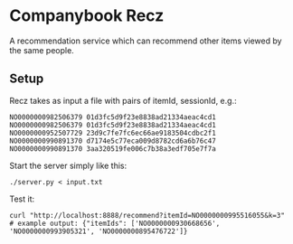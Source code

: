 Companybook Recz
================
A recommendation service which can recommend other items viewed by
the same people.

Setup
-----
Recz takes as input a file with pairs of itemId, sessionId, e.g.:

    NO0000000982506379 01d3fc5d9f23e8838ad21334aeac4cd1
    NO0000000982506379 01d3fc5d9f23e8838ad21334aeac4cd1
    NO0000000952507729 23d9c7fe7fc6ec66ae9183504cdbc2f1
    NO0000000990891370 d7174e5c77eca009d8782cd6a6b76c47
    NO0000000990891370 3aa320519fe006c7b38a3edf705e7f7a

Start the server simply like this:

    ./server.py < input.txt

Test it:

    curl "http://localhost:8888/recommend?itemId=NO0000000995516055&k=3"
    # example output: {"itemIds": ['NO0000000930668656', 'NO0000000993905321', 'NO0000000895476722']}
